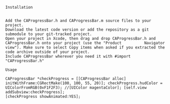     Installation


    Add the CAProgressBar.h and CAProgressBar.m source files to your project.
    Download the latest code version or add the repository as a git submodule to your git-tracked project.
    Open your project in Xcode, then drag and drop CAProgressBar.h and CAProgressBar.h onto your project (use the "Product          Navigator view"). Make sure to select Copy items when asked if you extracted the code archive outside of your project.
    Include CAProgressBar wherever you need it with #import "CAProgressBar.h"

    Usage

    CAProgressBar *checkProgress = [[CAProgressBar alloc] initWithFrame:CGRectMake(100, 100, 55, 20)]; checkProgress.hudColor =     UIColorFromRGB(0xF1F2F3); //[UIColor magentaColor]; [self.view addSubview:checkProgress];
    [checkProgress showAnimated:YES];

